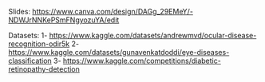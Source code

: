 Slides: https://www.canva.com/design/DAGg_29EMeY/-NDWJrNNKePSmFNgyozuYA/edit

Datasets:
1- https://www.kaggle.com/datasets/andrewmvd/ocular-disease-recognition-odir5k
2- https://www.kaggle.com/datasets/gunavenkatdoddi/eye-diseases-classification
3- https://www.kaggle.com/competitions/diabetic-retinopathy-detection

